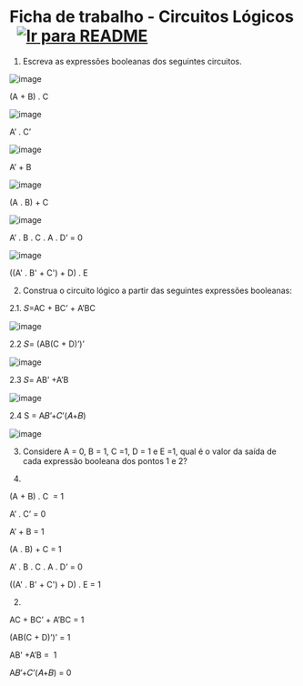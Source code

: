 # Ficha de trabalho - Circuitos Lógicos &nbsp; [![Ir para README](https://img.shields.io/badge/Indice-Verde?style=for-the-badge)](../../README.md#indice)

1. Escreva as expressões booleanas dos seguintes circuitos.

![image](https://github.com/user-attachments/assets/adadeb69-740c-4402-8943-03cae10bb2f2)

(A + B) . C

![image](https://github.com/user-attachments/assets/f223eb80-6d49-47fe-a2d4-d104e122fc42)

A’ . C’

![image](https://github.com/user-attachments/assets/4ceb8fd1-e19c-4ae7-a649-74c63bee4763)

A’ + B

![image](https://github.com/user-attachments/assets/04955638-2c4a-4fc5-a500-aeed79ed5415)


(A . B) + C

![image](https://github.com/user-attachments/assets/6a3e5e08-7bca-4014-95e6-2e2925ccd1cd)


A’ . B . C . A . D’ = 0

![image](https://github.com/user-attachments/assets/18f7f2f2-0297-4a89-9f7f-a31a633051c0)


((A' . B' + C') + D) . E

2. Construa o circuito lógico a partir das seguintes expressões booleanas:

2.1. 𝑆=AC + BC’ + A’BC

![image](https://github.com/user-attachments/assets/16894e07-443e-437c-bd94-d5e877f08b98)


2.2 𝑆= (AB(C + D)’)’

![image](https://github.com/user-attachments/assets/60443071-23b2-45c4-b512-5ba947d0e1bc)


2.3 𝑆= AB’ +A’B

![image](https://github.com/user-attachments/assets/741d3eea-a5dd-40d7-a1f9-277d21de1d08)


2.4 S = A𝐵’+𝐶’(𝐴+𝐵)

![image](https://github.com/user-attachments/assets/43e0bf2d-bfc5-4183-a05d-b8c0575f1265)


3. Considere A = 0, B = 1, C =1, D = 1 e E =1, qual é o valor da saída de cada expressão booleana dos pontos 1 e 2?

1.

(A + B) . C  = 1

A’ . C’ = 0

A’ + B = 1

(A . B) + C = 1

A’ . B . C . A . D’ = 0

((A' . B' + C') + D) . E = 1

2.

AC + BC’ + A’BC = 1

(AB(C + D)’)’ = 1

AB’ +A’B =  1

A𝐵’+𝐶’(𝐴+𝐵) = 0
